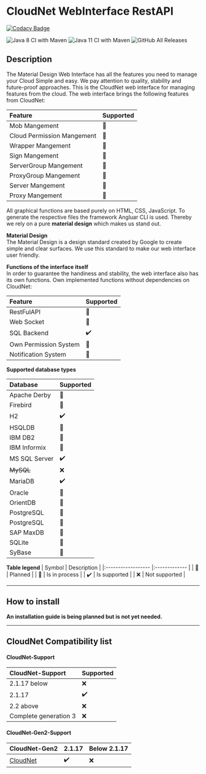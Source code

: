 # CloudNet WebInterface RestAPI

[![Codacy Badge](https://api.codacy.com/project/badge/Grade/0b18b6dca11843bd854d6a6cd072f19f)](https://app.codacy.com/gh/TheMadfixLab/CloudNet-WebInterface?utm_source=github.com&utm_medium=referral&utm_content=TheMadfixLab/CloudNet-WebInterface&utm_campaign=Badge_Grade_Dashboard)

![Java 8 CI with Maven](https://github.com/TheMadfixLab/CloudNet-WebInterface/workflows/Java%208%20CI%20with%20Maven/badge.svg)
![Java 11 CI with Maven](https://github.com/TheMadfixLab/CloudNet-WebInterface/workflows/Java%2011%20CI%20with%20Maven/badge.svg)
![GitHub All Releases](https://img.shields.io/github/downloads/TheMadfixLab/CloudNet-WebInterface/total?color=%23000&logoColor=%23000)

## Description
The Material Design Web Interface has all the features you need to manage your Cloud Simple and easy.
We pay attention to quality, stability and future-proof approaches.
This is the CloudNet web interface for managing features from the cloud. The web interface brings the following features from CloudNet:

| Feature                    | Supported |
|:-------------------------- |:--------- |
| Mob Mangement              | :hammer:  |
| Cloud Permission Mangement | :rocket:  |
| Wrapper Mangement          | :rocket:  |
| Sign Mangement             | :rocket:  |
| ServerGroup Mangement      | :rocket:  |
| ProxyGroup Mangement       | :rocket:  |
| Server Mangement           | :rocket:  |
| Proxy Mangement            | :rocket:  |

All graphical functions are based purely on HTML, CSS, JavaScript. To generate the respective files the framework Angluar CLI is used. Thereby we rely on a pure **material design** which makes us stand out.

**Material Design**  
The Material Design is a design standard created by Google to create simple and clear surfaces. We use this standard to make our web interface user friendly.

**Functions of the interface itself**  
In order to guarantee the handiness and stability, the web interface also has its own functions. 
Own implemented functions without dependencies on CloudNet:

| Feature               | Supported          |
|:--------------------- |:------------------ |
| RestFulAPI            | :rocket:           |
| Web Socket            | :rocket:           |
| SQL Backend           | :heavy_check_mark: |
| Own Permission System | :rocket:           |
| Notification System   | :rocket:           |

**Supported database types**

| Database         | Supported          | 
|:---------------- |:------------------ |
| Apache Derby     | :rocket:           |
| Firebird         | :rocket:           |
| H2               | :heavy_check_mark: |
| HSQLDB           | :rocket:           |
| IBM DB2          | :rocket:           |
| IBM Informix     | :rocket:           |
| MS SQL Server    | :heavy_check_mark: |
| ~~MySQL~~        | :x:                |
| MariaDB          | :heavy_check_mark: |
| Oracle           | :rocket:           |
| OrientDB         | :rocket:           |
| PostgreSQL       | :rocket:           |
| PostgreSQL       | :rocket:           |
| SAP MaxDB        | :rocket:           |
| SQLite           | :rocket:           |
| SyBase           | :rocket:           |

**Table legend**
| Symbol             | Description   |
|:------------------ |:------------- |
| :rocket:           | Planned       |
| :hammer:           | Is in process |
| :heavy_check_mark: | Is supported  |
| :x:                | Not supported |

---  
## How to install  
**An installation guide is being planned but is not yet needed.**

---  

## CloudNet Compatibility list 
#### CloudNet-Support

 | CloudNet-Support      | Supported          | 
 |:--------------------- |:------------------ |
 | 2.1.17 below          | :x:                |
 | 2.1.17                | :heavy_check_mark: |
 | 2.2 above             | :x:                |
 | Complete generation 3 | :x:                |
 
#### CloudNet-Gen2-Support
 | CloudNet-Gen2                                           | 2.1.17             | Below 2.1.17 |
 |:------------------------------------------------------- |:------------------ |:------------ |
 | [CloudNet](https://github.com/CloudNetService/CloudNet) | :heavy_check_mark: | :x:          |